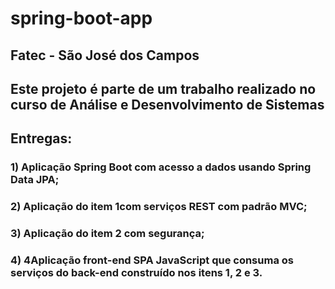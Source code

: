 # spring-boot-app

## Fatec - São José dos Campos
## Este projeto é parte de um trabalho realizado no curso de Análise e Desenvolvimento de Sistemas

## Entregas:
### 1) Aplicação Spring Boot com acesso a dados usando Spring Data JPA;
### 2) Aplicação do item 1com serviços REST com padrão MVC;
### 3) Aplicação do item 2 com segurança;
### 4) 4Aplicação  front-end  SPA  JavaScript  que  consuma  os  serviços  do  back-end construído nos itens 1, 2 e 3.
